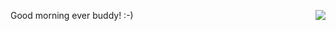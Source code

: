 <img src="http://scripting.com/images/2019/12/16/santaCoke.png" border="0" align="right">Good morning ever buddy! :-)
